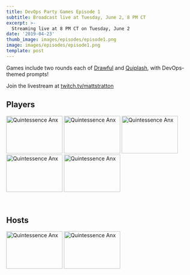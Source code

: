```yaml
---
title: DevOps Party Games Episode 1
subtitle: Broadcast live at Tuesday, June 2, 8 PM CT
excerpt: >-
  Streaming live at 8 PM CT on Tuesday, June 2
date: '2019-04-23'
thumb_image: images/episodes/episode1.png
image: images/episodes/episode1.png
template: post
---
```

Games include two rounds each of [Drawful](https://www.jackboxgames.com/drawful-two/) and [Quiplash](https://www.jackboxgames.com/quiplash-two-interlashional/), with DevOps-themed prompts!

Join the livestream at [twitch.tv/mattstratton](https://twitch.tv/mattstratton)

## Players
<a href = "https://twitter.com/quintessenceanx" class = "player-episode-page"><img src = "/images/players/quinn.png" alt="Quintessence Anx" width="150" height="100" class = "player-episode-page"></a>
<a href = "https://twitter.com/petecheslock" class = "player-episode-page"><img src = "/images/players/cheslock.png" alt="Quintessence Anx" width="150" height="100" class = "player-episode-page"></a>
<a href = "https://twitter.com/wiredferret" class = "player-episode-page"><img src = "/images/players/heidi.png" alt="Quintessence Anx" width="150" height="100" class = "player-episode-page"></a>
<a href = "https://twitter.com/quinnypig" class = "player-episode-page"><img src = "/images/players/corey.png" alt="Quintessence Anx" width="150" height="100" class = "player-episode-page"></a>
<a href = "https://twitter.com/gitbisect" class = "player-episode-page"><img src = "/images/players/jason.png" alt="Quintessence Anx" width="150" height="100" class = "player-episode-page"></a>

<br clear = "all">

## Hosts
<a href = "https://twitter.com/mattstratton" class = "player-episode-page"><img src = "/images/hosts/matty.png" alt="Quintessence Anx" width="150" height="100" class = "player-episode-page"></a>
<a href = "https://twitter.com/IAmJerdog" class = "player-episode-page"><img src = "/images/hosts/jeremy.png" alt="Quintessence Anx" width="150" height="100" class = "player-episode-page"></a>
